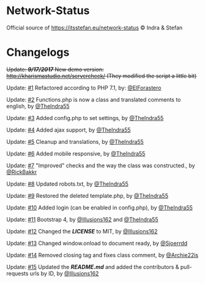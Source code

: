 # Network-Status
Official source of https://itsstefan.eu/network-status  © Indra &amp; Stefan


# Changelogs
~~Update: ***9/17/2017***
New demo version: http://kharismastudio.net/servercheck/ (They modified the script a little bit)~~

Update: [#1](https://github.com/Illusions162/Network-Status/pull/1)
Refactored according to PHP 7.1, by: [@ElForastero](https://github.com/ElForastero)

Update: [#2](https://github.com/Illusions162/Network-Status/pull/2)
Functions.php is now a class and translated comments to english, by [@TheIndra55](https://github.com/TheIndra55)

Update: [#3](https://github.com/Illusions162/Network-Status/pull/3)
Added config.php to set settings, by [@TheIndra55](https://github.com/TheIndra55)

Update: [#4](https://github.com/Illusions162/Network-Status/pull/4)
Added ajax support, by [@TheIndra55](https://github.com/TheIndra55)

Update: [#5](https://github.com/Illusions162/Network-Status/pull/5)
Cleanup and translations, by [@TheIndra55](https://github.com/TheIndra55)

Update: [#6](https://github.com/Illusions162/Network-Status/pull/6)
Added mobile responsive, by [@TheIndra55](https://github.com/TheIndra55)

Update: [#7](https://github.com/Illusions162/Network-Status/pull/7)
"Improved" checks and the way the class was constructed., by [@RickBakkr](https://github.com/RickBakkr)

Update: [#8](https://github.com/Illusions162/Network-Status/pull/8)
Updated robots.txt, by [@TheIndra55](https://github.com/TheIndra55)

Update: [#9](https://github.com/Illusions162/Network-Status/pull/9)
Restored the deleted template.php, by [@TheIndra55](https://github.com/TheIndra55)

Update: [#10](https://github.com/Illusions162/Network-Status/pull/10)
Added login (can be enabled in config.php), by [@TheIndra55](https://github.com/TheIndra55)

Update: [#11](https://github.com/Illusions162/Network-Status/pull/11)
Bootstrap 4, by [@Illusions162](https://github.com/Illusions162) and [@TheIndra55](https://github.com/TheIndra55)

Update: [#12](https://github.com/Illusions162/Network-Status/pull/12)
Changed the ***LICENSE*** to MIT, by [@Illusions162](https://github.com/Illusions162)

Update: [#13](https://github.com/Illusions162/Network-Status/pull/13)
Changed window.onload to document ready, by [@Sjoerrdd](https://github.com/Sjoerrdd)

Update: [#14](https://github.com/Illusions162/Network-Status/pull/14)
Removed closing tag and fixes class comment, by [@Archie22is](https://github.com/Archie22is)

Update: [#15](https://github.com/Illusions162/Network-Status/pull/15)
Updated the ***README.md*** and added the contributors & pull-requests urls by ID, by [@Illusions162](https://github.com/Illusions162)
